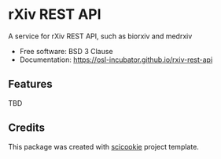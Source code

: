 # rXiv REST API

A service for rXiv REST API, such as biorxiv and medrxiv

* Free software: BSD 3 Clause
* Documentation: https://osl-incubator.github.io/rxiv-rest-api

## Features

TBD

## Credits

This package was created with
[scicookie](https://github.com/osl-incubator/scicookie) project template.
